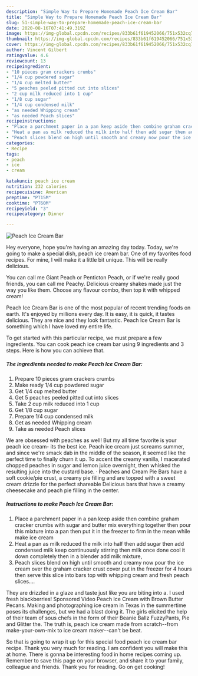 ```yaml
---
description: "Simple Way to Prepare Homemade Peach Ice Cream Bar"
title: "Simple Way to Prepare Homemade Peach Ice Cream Bar"
slug: 51-simple-way-to-prepare-homemade-peach-ice-cream-bar
date: 2020-08-16T07:41:49.319Z
image: https://img-global.cpcdn.com/recipes/833b61f619452066/751x532cq70/peach-ice-cream-bar-recipe-main-photo.jpg
thumbnail: https://img-global.cpcdn.com/recipes/833b61f619452066/751x532cq70/peach-ice-cream-bar-recipe-main-photo.jpg
cover: https://img-global.cpcdn.com/recipes/833b61f619452066/751x532cq70/peach-ice-cream-bar-recipe-main-photo.jpg
author: Vincent Gilbert
ratingvalue: 4.6
reviewcount: 13
recipeingredient:
- "10 pieces gram crackers crumbs"
- "1/4 cup powdered sugar"
- "1/4 cup melted butter"
- "5 peaches peeled pitted cut into slices"
- "2 cup milk reduced into 1 cup"
- "1/8 cup sugar"
- "1/4 cup condensed milk"
- "as needed Whipping cream"
- "as needed Peach slices"
recipeinstructions:
- "Place a parchment paper in a pan keep aside then combine graham cracker crumbs with sugar and butter mix everything together then pour this mixture into a pan then put it in the freezer to firm in the mean while make ice cream"
- "Heat a pan as milk reduced the milk into half then add sugar then add condensed milk keep continuously stirring then milk once done cool it down completely then in a blender add milk mixture,"
- "Peach slices blend on high until smooth and creamy now pour the ice cream over the graham cracker crust cover put in the freezer for 4 hours then serve this slice into bars top with whipping cream and fresh peach slices...."
categories:
- Recipe
tags:
- peach
- ice
- cream

katakunci: peach ice cream 
nutrition: 232 calories
recipecuisine: American
preptime: "PT15M"
cooktime: "PT60M"
recipeyield: "3"
recipecategory: Dinner

---
```



![Peach Ice Cream Bar](https://img-global.cpcdn.com/recipes/833b61f619452066/751x532cq70/peach-ice-cream-bar-recipe-main-photo.jpg)

Hey everyone, hope you're having an amazing day today. Today, we're going to make a special dish, peach ice cream bar. One of my favorites food recipes. For mine, I will make it a little bit unique. This will be really delicious.

You can call me Giant Peach or Penticton Peach, or if we&#39;re really good friends, you can call me Peachy. Delicious creamy shakes made just the way you like them. Choose any flavour combo, then top it with whipped cream!

Peach Ice Cream Bar is one of the most popular of recent trending foods on earth. It's enjoyed by millions every day. It is easy, it is quick, it tastes delicious. They are nice and they look fantastic. Peach Ice Cream Bar is something which I have loved my entire life.


To get started with this particular recipe, we must prepare a few ingredients. You can cook peach ice cream bar using 9 ingredients and 3 steps. Here is how you can achieve that.

<!--inarticleads1-->

##### The ingredients needed to make Peach Ice Cream Bar:

1. Prepare 10 pieces gram crackers crumbs
1. Make ready 1/4 cup powdered sugar
1. Get 1/4 cup melted butter
1. Get 5 peaches peeled pitted cut into slices
1. Take 2 cup milk reduced into 1 cup
1. Get 1/8 cup sugar
1. Prepare 1/4 cup condensed milk
1. Get as needed Whipping cream
1. Take as needed Peach slices


We are obsessed with peaches as well! But my all time favorite is your peach ice cream- its the best ice. Peach ice cream just screams summer, and since we&#39;re smack dab in the middle of the season, it seemed like the perfect time to finally churn it up. To accent the creamy vanilla, I macerated chopped peaches in sugar and lemon juice overnight, then whisked the resulting juice into the custard base. · Peaches and Cream Pie Bars have a soft cookie/pie crust, a creamy pie filling and are topped with a sweet cream drizzle for the perfect shareable Delicious bars that have a creamy cheesecake and peach pie filling in the center. 

<!--inarticleads2-->

##### Instructions to make Peach Ice Cream Bar:

1. Place a parchment paper in a pan keep aside then combine graham cracker crumbs with sugar and butter mix everything together then pour this mixture into a pan then put it in the freezer to firm in the mean while make ice cream
1. Heat a pan as milk reduced the milk into half then add sugar then add condensed milk keep continuously stirring then milk once done cool it down completely then in a blender add milk mixture,
1. Peach slices blend on high until smooth and creamy now pour the ice cream over the graham cracker crust cover put in the freezer for 4 hours then serve this slice into bars top with whipping cream and fresh peach slices....


They are drizzled in a glaze and taste just like you are biting into a. I used fresh blackberries!  Sponsored Video  Peach Ice Cream with Brown Butter Pecans. Making and photographing ice cream in Texas in the summertime poses its challenges, but we had a blast doing it. The girls elicited the help of their team of sous chefs in the form of their Beanie Ballz FuzzyPants, Pie and Glitter the. The truth is, peach ice cream made from scratch--from make-your-own-mix to ice cream maker--can&#39;t be beat. 

So that is going to wrap it up for this special food peach ice cream bar recipe. Thank you very much for reading. I am confident you will make this at home. There is gonna be interesting food in home recipes coming up. Remember to save this page on your browser, and share it to your family, colleague and friends. Thank you for reading. Go on get cooking!
